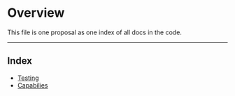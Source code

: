 # Overview

This file is one proposal as one index of all docs in the code.

---

## Index

- [Testing](testing/TESTING.md)
- [Capabilies](../breathecode/authenticate/CAPABILITIES.md)
